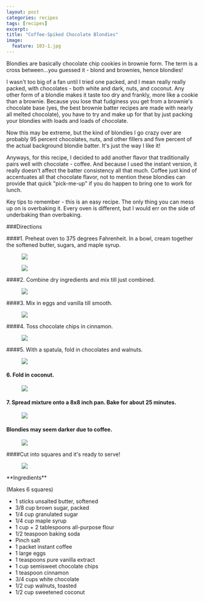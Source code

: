 ```yaml
---
layout: post
categories: recipes
tags: [recipes]
excerpt: 
title: "Coffee-Spiked Chocolate Blondies"
image:
  feature: 103-1.jpg
---
```


Blondies are basically chocolate chip cookies in brownie form. The term is a cross between...you guessed it - blond and brownies, hence blondies!  

I wasn't too big of a fan until I tried one packed, and I mean really really packed, with chocolates - both white and dark, nuts, and coconut.  Any other form of a blondie makes it taste too dry and frankly, more like a cookie than a brownie.  Because you lose that fudginess you get from a brownie's chocolate base (yes, the best brownie batter recipes are made with nearly all melted chocolate), you have to try and make up for that by just packing your blondies with loads and loads of chocolate.  

Now this may be extreme, but the kind of blondies I go crazy over are probably 95 percent chocolates, nuts, and other fillers and five percent of the actual background blondie batter.  It's just the way I like it!  

Anyways, for this recipe, I decided to add another flavor that traditionally pairs well with chocolate - coffee.  And because I used the instant version, it really doesn't affect the batter consistency all that much.  Coffee just kind of accentuates all that chocolate flavor, not to mention these blondies can provide that quick "pick-me-up" if you do happen to bring one to work for lunch.

Key tips to remember - this is an easy recipe.  The only thing you can mess up on is overbaking it.  Every oven is different, but I would err on the side of underbaking than overbaking.


###Directions

####1. Preheat oven to 375 degrees Fahrenheit.  In a bowl, cream together the softened butter, sugars, and maple syrup.
<figure> <img src='/images/103-2.jpg'> </figure>

<figure> <img src='/images/103-3.jpg'> </figure>

####2. Combine dry ingredients and mix till just combined.
<figure> <img src='/images/103-4.jpg'> </figure>

####3. Mix in eggs and vanilla till smooth.

<figure> <img src='/images/103-5.jpg'> </figure>

####4. Toss chocolate chips in cinnamon.
<figure> <img src='/images/103-6.jpg'> </figure>

####5. With a spatula, fold in chocolates and walnuts.
<figure> <img src='/images/103-7.jpg'> </figure>

#### 6. Fold in coconut.

<figure> <img src='/images/103-8.jpg'> </figure>

#### 7. Spread mixture onto a 8x8 inch pan.  Bake for about 25 minutes.
<figure> <img src='/images/103-9.jpg'> </figure>

#### Blondies may seem darker due to coffee.
<figure> <img src='/images/103-10.jpg'> </figure>

####Cut into squares and it's ready to serve!
<figure> <img src='/images/103-11.jpg'> </figure>






<section class='recipe'>
**Ingredients**

(Makes 6 squares)

- 1 sticks unsalted butter, softened
- 3/8 cup brown sugar, packed
- 1/4 cup granulated sugar
- 1/4 cup maple syrup
- 1 cup + 2 tablespoons all-purpose flour
- 1/2 teaspoon baking soda
- Pinch salt
- 1 packet instant coffee
- 1 large eggs
- 1 teaspoons pure vanilla extract
- 1 cup semisweet chocolate chips
- 1 teaspoon cinnamon
- 3/4 cups white chocolate
- 1/2 cup walnuts, toasted
- 1/2 cup sweetened coconut</section>